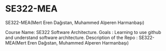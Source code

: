 # SE322-MEA
SE322-MEA(Mert Eren Dağıstan, Muhammed Alperen Harmanbaşı)

Course Name: SE322 Software Architecture.
Goals : Learning to use github and understand software architecture.
Description of the Repo : SE322-MEA(Mert Eren Dağıstan, Muhammed Alperen Harmanbaşı)
